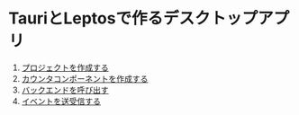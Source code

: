 # TauriとLeptosで作るデスクトップアプリ

1. [プロジェクトを作成する](https://zenn.dev/daizutabi/articles/tauri-leptos-01)
2. [カウンタコンポーネントを作成する](https://zenn.dev/daizutabi/articles/tauri-leptos-02)
3. [バックエンドを呼び出す](https://zenn.dev/daizutabi/articles/tauri-leptos-03)
4. [イベントを送受信する](https://zenn.dev/daizutabi/articles/tauri-leptos-04)
